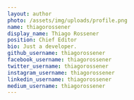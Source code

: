 ```yaml
---
layout: author
photo: /assets/img/uploads/profile.png
name: thiagorossener
display_name: Thiago Rossener
position: Chief Editor
bio: Just a developer.
github_username: thiagorossener
facebook_username: thiagorossener
twitter_username: thiagorossener
instagram_username: thiagorossener
linkedin_username: thiagorossener
medium_username: thiagorossener
---
```



